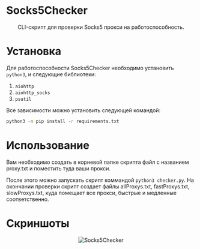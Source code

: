 # Socks5Checker
<p align="center">CLI-скрипт для проверки Socks5 прокси на работоспособность.</p>

# Установка

Для работоспособности Socks5Checker необходимо установить `python3`, и следующие библиотеки:

1. `aiohttp`
2. `aiohttp_socks`
3. `psutil`

Все зависимости можно установить следующей командой:

```bash
python3 -m pip install -r requirements.txt
```

# Использование
Вам необходимо создать в корневой папке скрипта файл с названием proxy.txt и поместить туда ваши прокси.

После этого можно запускать скрипт коммандой `python3 checker.py`. 
На окончании проверки скрипт создает файлы allProxys.txt, fastProxys.txt, slowProxys.txt, куда помещает все прокси, быстрые и медленные соответственно.

# Скриншоты
<p align="center">
    <img src="https://i.imgur.com/SOzbnir.jpg" alt="Socks5Checker">
</p>

